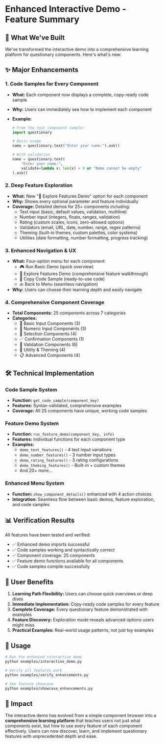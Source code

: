 # Enhanced Interactive Demo - Feature Summary

## 🎯 What We've Built

We've transformed the interactive demo into a comprehensive learning platform for questionary components. Here's what's new:

## ✨ Major Enhancements

### 1. **Code Samples for Every Component**

- **What:** Each component now displays a complete, copy-ready code sample
- **Why:** Users can immediately see how to implement each component
- **Example:**

  ```python
  # From the text component sample:
  import questionary

  # Basic usage
  name = questionary.text("Enter your name:").ask()

  # With validation
  name = questionary.text(
      "Enter your name:",
      validate=lambda x: len(x) > 0 or "Name cannot be empty"
  ).ask()
  ```

### 2. **Deep Feature Exploration**

- **What:** New "🔧 Explore Features Demo" option for each component
- **Why:** Shows every optional parameter and feature individually
- **Coverage:** Detailed demos for 25+ components including:
  - Text input (basic, default values, validation, multiline)
  - Number input (integers, floats, ranges, validation)
  - Rating (custom scales, icons, zero-allowed options)
  - Validators (email, URL, date, number, range, regex patterns)
  - Theming (built-in themes, custom palettes, color systems)
  - Utilities (date formatting, number formatting, progress tracking)

### 3. **Enhanced Navigation & UX**

- **What:** Four-option menu for each component:
  - 🎮 Run Basic Demo (quick overview)
  - 🔧 Explore Features Demo (comprehensive feature walkthrough)
  - 📝 Copy Code Sample (ready-to-use code)
  - 🔙 Back to Menu (seamless navigation)
- **Why:** Users can choose their learning depth and easily navigate

### 4. **Comprehensive Component Coverage**

- **Total Components:** 25 components across 7 categories
- **Categories:**
  - 📝 Basic Input Components (3)
  - 🔢 Numeric Input Components (3)
  - 🎯 Selection Components (4)
  - ✅ Confirmation Components (1)
  - 🔐 Validation Components (6)
  - 🎨 Utility & Theming (4)
  - 📋 Advanced Components (4)

## 🛠️ Technical Implementation

### Code Sample System

- **Function:** `get_code_sample(component_key)`
- **Features:** Syntax-validated, comprehensive examples
- **Coverage:** All 25 components have unique, working code samples

### Feature Demo System

- **Function:** `run_feature_demo(component_key, info)`
- **Features:** Individual functions for each component type
- **Examples:**
  - `demo_text_features()` - 4 text input variations
  - `demo_number_features()` - 3 number input types
  - `demo_rating_features()` - 3 rating configurations
  - `demo_theming_features()` - Built-in + custom themes
  - And 20+ more...

### Enhanced Menu System

- **Function:** `show_component_details()` enhanced with 4 action choices
- **Integration:** Seamless flow between basic demos, feature exploration, and code samples

## 📊 Verification Results

All features have been tested and verified:

- ✅ Enhanced demo imports successful
- ✅ Code samples working and syntactically correct
- ✅ Component coverage: 25 components
- ✅ Feature demo functions available for all components
- ✅ Code samples compile successfully

## 🎯 User Benefits

1. **Learning Path Flexibility:** Users can choose quick overviews or deep dives
2. **Immediate Implementation:** Copy-ready code samples for every feature
3. **Complete Coverage:** Every questionary feature demonstrated with examples
4. **Feature Discovery:** Exploration mode reveals advanced options users might miss
5. **Practical Examples:** Real-world usage patterns, not just toy examples

## 🚀 Usage

```bash
# Run the enhanced interactive demo
python examples/interactive_demo.py

# Verify all features work
python examples/verify_enhancements.py

# See feature showcase
python examples/showcase_enhancements.py
```

## 🎉 Impact

The interactive demo has evolved from a simple component browser into a **comprehensive learning platform** that teaches users not just what components exist, but how to use every feature of each component effectively. Users can now discover, learn, and implement questionary features with unprecedented depth and ease.
